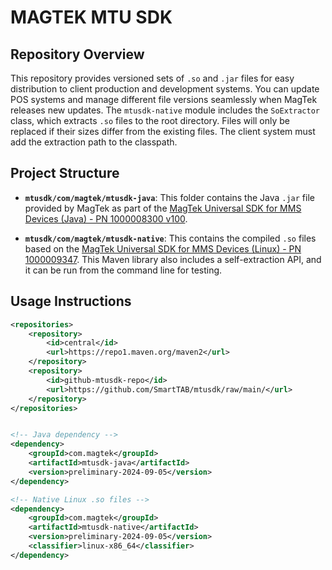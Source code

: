 # MAGTEK MTU SDK

## Repository Overview

This repository provides versioned sets of `.so` and `.jar` files for easy distribution to client production and development systems. You can update POS systems and manage different file versions seamlessly when MagTek releases new updates. The `mtusdk-native` module includes the `SoExtractor` class, which extracts `.so` files to the root directory. Files will only be replaced if their sizes differ from the existing files. The client system must add the extraction path to the classpath.

## Project Structure

- **`mtusdk/com/magtek/mtusdk-java`**: This folder contains the Java `.jar` file provided by MagTek as part of the [MagTek Universal SDK for MMS Devices (Java) - PN 1000008300 v100](https://www.magtek.com/Content/SoftwarePackages/1000008300.zip).

- **`mtusdk/com/magtek/mtusdk-native`**: This contains the compiled `.so` files based on the [MagTek Universal SDK for MMS Devices (Linux) - PN 1000009347](https://www.magtek.com/Content/SoftwarePackages/1000009347.zip). This Maven library also includes a self-extraction API, and it can be run from the command line for testing.

## Usage Instructions

```xml
<repositories>
    <repository>
        <id>central</id>
        <url>https://repo1.maven.org/maven2</url>
    </repository>
    <repository>
        <id>github-mtusdk-repo</id>
        <url>https://github.com/SmartTAB/mtusdk/raw/main/</url>
    </repository>
</repositories>


<!-- Java dependency -->
<dependency>
	<groupId>com.magtek</groupId>
	<artifactId>mtusdk-java</artifactId>
	<version>preliminary-2024-09-05</version>
</dependency>

<!-- Native Linux .so files -->
<dependency>
	<groupId>com.magtek</groupId>
	<artifactId>mtusdk-native</artifactId>
	<version>preliminary-2024-09-05</version>
	<classifier>linux-x86_64</classifier>
</dependency>
```